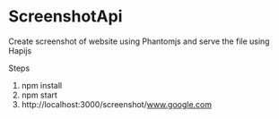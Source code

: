 # ScreenshotApi
Create screenshot of website using Phantomjs and serve the file using Hapijs

Steps 
1. npm install
2. npm start
3. http://localhost:3000/screenshot/www.google.com
